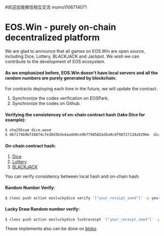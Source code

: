 #欢迎加我微信相互交流
 momo1106714071
 
# EOS.Win - purely on-chain decentralized platform 

We are glad to announce that all games on EOS.Win are open source, including Dice, Lottery, BLACKJACK and Jackpot. We wish we can contribute to the development of EOS ecosystem.

#### As we emphasized before, EOS.Win doesn't have local servers and all the random numbers are purely generated by blockchain.

For contracts deploying each time in the future, we will update the contract.

1. Synchronize the codes verification on EOSPark.
2. Synchronize the codes on Github.

#### Verifying the consistencey of on-chain contract hash (take Dice for example):
```sh
$ sha256sum dice.wasm
$ db7174b9bf28874c7e30d3b3e4aade0ce96779d582ad5a9cdf98727134a529be  dice.wasm
```

#### On-chain contract hash:
1. [Dice](https://eospark.com/MainNet/contract/eosluckydice)
1. [Lottery](https://eospark.com/MainNet/contract/eosluckygame)
1. [BLACKJACK](https://eospark.com/MainNet/contract/iamblackjack)

You can verify consistency between local hash and on-chain hash.

#### Random Number Verify:
```sh
$ cleos push action eosluckydice verify '["your_receipt_seed"]' -p youraccount
```
#### Lucky Draw Random number verify:
```sh
$ cleos push action eosluckydice luckreceipt '["your_receipt_seed"]' -p youraccount
```
These implements also can be done on [bloks](https://bloks.io/account/eosluckydice).

